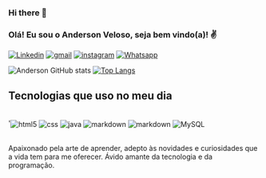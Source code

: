 ### Hi there 👋
### Olá! Eu sou o Anderson Veloso, seja bem vindo(a)! ✌️


[![Linkedin](https://img.shields.io/badge/LinkedIn-0077B5?style=for-the-badge&logo=linkedin&logoColor=white)](https://www.linkedin.com/in/anderson-veloso-70ab15189/)
[![gmail](https://img.shields.io/badge/Gmail-D14836?style=for-the-badge&logo=gmail&logoColor=white)](Andersonhlv@gmail.com)
[![instagram](https://img.shields.io/badge/Instagram-E4405F?style=for-the-badge&logo=instagram&logoColor=white)](https://www.instagram.com/andersonluna___/)
[![Whatsapp](https://img.shields.io/badge/WhatsApp-25D366?style=for-the-badge&logo=whatsapp&logoColor=white)](https://wa.me/5581989083029?text=Ol%C3%A1!%20Esse%20%C3%A9%20meu%20Whatsapp,%20seja%20bem%20vindo.%20Diga%20em%20que%20posso%20ser%20%C3%BAtil!)

![Anderson GitHub stats](https://github-readme-stats.vercel.app/api?username=AndersonVelos0&show_icons=true&theme=dracula)
[![Top Langs](https://github-readme-stats.vercel.app/api/top-langs/?username=AndersonVelos0&layout=compact)](https://github.com/anuraghazra/github-readme-stats)


## Tecnologias que uso no meu dia

<div sytle = "display: inline_block" ><br/>
    '<img align="center" alt="html5" src="https://img.shields.io/badge/HTML-239120?style=for-the-badge&logo=html5&logoColor=white" />
    <img align="center" alt="css" src="https://img.shields.io/badge/CSS-239120?&style=for-the-badge&logo=css3&logoColor=white"/>
    <img align="center" alt="java" src="https://img.shields.io/badge/Java-ED8B00?style=for-the-badge&logo=openjdk&logoColor=white"/>
    <img align="center" alt="markdown" src="https://img.shields.io/badge/Markdown-000000?style=for-the-badge&logo=markdown&logoColor=white"/>
    <img align="center" alt="markdown" src="https://img.shields.io/badge/Python-3776AB?style=for-the-badge&logo=python&logoColor=white"/>
    <img align="center" alt="MySQL" src="https://img.shields.io/badge/MySQL-00000F?style=for-the-badge&logo=mysql&logoColor=white"/>
</div><br/>

Apaixonado pela arte de aprender, adepto às novidades e curiosidades que a vida tem para me oferecer. Ávido amante da tecnologia e da programação. 

